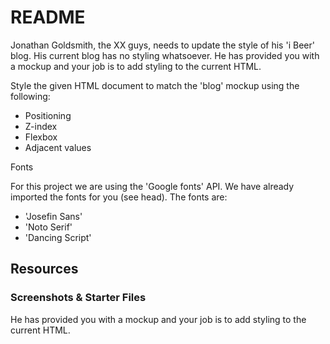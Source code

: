 # README

Jonathan Goldsmith, the XX guys, needs to update the style of his 'i Beer' blog. His current blog has no styling whatsoever. 
He has provided you with a mockup and your job is to add styling to the current HTML.

Style the given HTML document to match the 'blog' mockup using the following:

- Positioning
- Z-index
- Flexbox
- Adjacent values

Fonts  

For this project we are using the 'Google fonts' API. We have already imported the fonts for you (see head). The fonts are:
- 'Josefin Sans'
- 'Noto Serif'
- 'Dancing Script'

## Resources

### Screenshots & Starter Files

He has provided you with a mockup and your job is to add styling to the current HTML.



